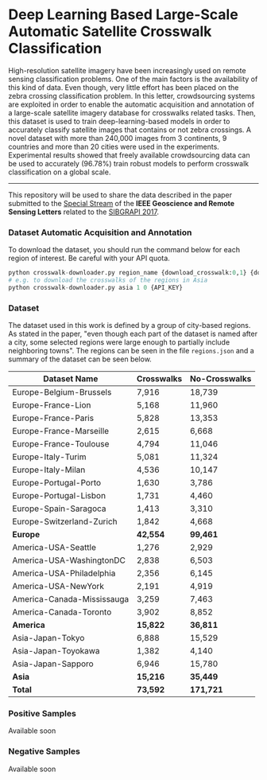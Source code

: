 # Deep Learning Based Large-Scale Automatic Satellite Crosswalk Classification
High-resolution satellite imagery have been increasingly used on remote sensing classification problems. One of the main factors is the availability of this kind of data. Even though, very little effort has been placed on the zebra crossing classification problem. In this letter, crowdsourcing systems are exploited in order to enable the automatic acquisition and annotation of a large-scale satellite imagery database for crosswalks related tasks. Then, this dataset is used to train deep-learning-based models in order to accurately classify satellite images that contains or not zebra crossings. A novel dataset with more than 240,000 images from 3 continents, 9 countries and more than 20 cities were used in the experiments. Experimental results showed that freely available crowdsourcing data can be used to accurately (96.78%) train robust models to perform crosswalk classification on a global scale.

---

This repository will be used to share the data described in the paper submitted to the [Special Stream](http://www.grss-ieee.org/letters/special-streams/stream9) of the **IEEE Geoscience and Remote Sensing Letters** related to the [SIBGRAPI 2017](http://sibgrapi2017.ic.uff.br/call-grsl.html).


### Dataset Automatic Acquisition and Annotation
To download the dataset, you should run the command below for each region of interest. Be careful with your API quota.

```python
python crosswalk-downloader.py region_name {download_crosswalk:0,1} {download_no_crosswalk:0,1} API_KEY
# e.g. to download the crosswalks of the regions in Asia
python crosswalk-downloader.py asia 1 0 {API_KEY}
```

### Dataset
The dataset used in this work is defined by a group of city-based regions. As stated in the paper, "even though each
part of the dataset is named after a city, some selected regions were large enough to partially include neighboring towns". The regions can be seen in the file `regions.json` and a summary of the dataset can be seen below.

| Dataset Name               | Crosswalks | No-Crosswalks |
|----------------------------|------------|---------------|
| Europe-Belgium-Brussels    | 7,916      | 18,739        |
| Europe-France-Lion         | 5,168      | 11,960        |
| Europe-France-Paris        | 5,828      | 13,353        |
| Europe-France-Marseille    | 2,615      | 6,668         |
| Europe-France-Toulouse     | 4,794      | 11,046        |
| Europe-Italy-Turim         | 5,081      | 11,324        |
| Europe-Italy-Milan         | 4,536      | 10,147        |
| Europe-Portugal-Porto      | 1,630      | 3,786         |
| Europe-Portugal-Lisbon     | 1,731      | 4,460         |
| Europe-Spain-Saragoca      | 1,413      | 3,310         |
| Europe-Switzerland-Zurich  | 1,842      | 4,668         |
| **Europe**                 | **42,554** | **99,461**    |
| America-USA-Seattle        | 1,276      | 2,929         |
| America-USA-WashingtonDC   | 2,838      | 6,503         |
| America-USA-Philadelphia   | 2,356      | 6,145         |
| America-USA-NewYork        | 2,191      | 4,919         |
| America-Canada-Mississauga | 3,259      | 7,463         |
| America-Canada-Toronto     | 3,902      | 8,852         |
| **America**                | **15,822** | **36,811**    |
| Asia-Japan-Tokyo           | 6,888      | 15,529        |
| Asia-Japan-Toyokawa        | 1,382      | 4,140         |
| Asia-Japan-Sapporo         | 6,946      | 15,780        |
| **Asia**                   | **15,216** | **35,449**    |
| **Total**                  | **73,592** | **171,721**   |


### Positive Samples
Available soon

### Negative Samples
Available soon
